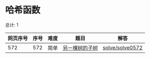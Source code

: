 # 哈希函数

<!--- table -->

总计: 1

| 网页序号 | 序号 | 难度 | 题目                                                                        | 解答                                  |
| -------- | ---- | ---- | --------------------------------------------------------------------------- | ------------------------------------- |
| 572      | 572  | 简单 | [另一棵树的子树](https://leetcode-cn.com/problems/subtree-of-another-tree/) | [solve/solve0572](../solve/solve0572) |
